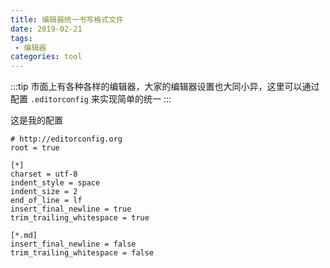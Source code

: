 ```yaml
---
title: 编辑器统一书写格式文件
date: 2019-02-21
tags:
 - 编辑器      
categories: tool
---
```




:::tip
市面上有各种各样的编辑器，大家的编辑器设置也大同小异，这里可以通过配置 `.editorconfig` 来实现简单的统一
:::

<!-- more -->

这是我的配置

```
# http://editorconfig.org
root = true

[*]
charset = utf-8
indent_style = space
indent_size = 2
end_of_line = lf
insert_final_newline = true
trim_trailing_whitespace = true

[*.md]
insert_final_newline = false
trim_trailing_whitespace = false
```